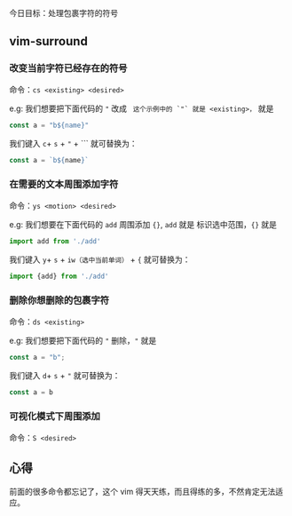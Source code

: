 今日目标：处理包裹字符的符号

## vim-surround
### 改变当前字符已经存在的符号
命令：`cs <existing> <desired>`

e.g: 我们想要把下面代码的 `"` 改成 ``` 这个示例中的 `"` 就是 <existing>，``` 就是 <desired>
```javascript
const a = "b${name}"
```
我们键入 `c`+ `s` + `"` + ``` 就可替换为：
```javascript
const a = `b${name}`
```

### 在需要的文本周围添加字符
命令：`ys <motion> <desired>`

e.g: 我们想要在下面代码的 `add` 周围添加 `{}`, `add` 就是 <motion> 标识选中范围，`{}` 就是 <desired>
```javascript
import add from './add'
```
我们键入 `y`+ `s` + `iw（选中当前单词）` + `{` 就可替换为：
```javascript
import {add} from './add'
```

### 删除你想删除的包裹字符
命令：`ds <existing>`

e.g: 我们想要把下面代码的 `"` 删除，`"` 就是<existing>
```javascript
const a = "b";
```
我们键入 `d`+ `s` + `"`  就可替换为：
```javascript
const a = b
```

### 可视化模式下周围添加
命令：`S <desired>`


## 心得
前面的很多命令都忘记了，这个 vim 得天天练，而且得练的多，不然肯定无法适应。